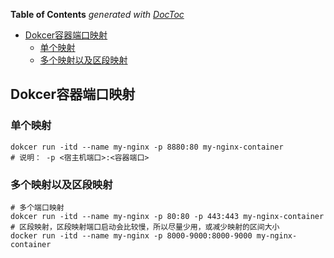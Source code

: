 <!-- START doctoc generated TOC please keep comment here to allow auto update -->
<!-- DON'T EDIT THIS SECTION, INSTEAD RE-RUN doctoc TO UPDATE -->
**Table of Contents**  *generated with [DocToc](https://github.com/thlorenz/doctoc)*

- [Dokcer容器端口映射](#dokcer%E5%AE%B9%E5%99%A8%E7%AB%AF%E5%8F%A3%E6%98%A0%E5%B0%84)
  - [单个映射](#%E5%8D%95%E4%B8%AA%E6%98%A0%E5%B0%84)
  - [多个映射以及区段映射](#%E5%A4%9A%E4%B8%AA%E6%98%A0%E5%B0%84%E4%BB%A5%E5%8F%8A%E5%8C%BA%E6%AE%B5%E6%98%A0%E5%B0%84)

<!-- END doctoc generated TOC please keep comment here to allow auto update -->

## Dokcer容器端口映射

### 单个映射

    dokcer run -itd --name my-nginx -p 8880:80 my-nginx-container
    # 说明： -p <宿主机端口>:<容器端口>
   
### 多个映射以及区段映射

    # 多个端口映射
    dokcer run -itd --name my-nginx -p 80:80 -p 443:443 my-nginx-container
    # 区段映射，区段映射端口启动会比较慢，所以尽量少用，或减少映射的区间大小
    docker run -itd --name my-nginx -p 8000-9000:8000-9000 my-nginx-container